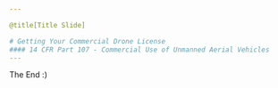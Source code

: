 ```yaml
---

@title[Title Slide]

# Getting Your Commercial Drone License
#### 14 CFR Part 107 - Commercial Use of Unmanned Aerial Vehicles
---
```


The End :)
